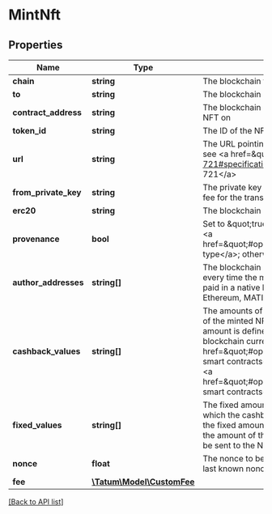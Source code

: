 # MintNft

## Properties

Name | Type | Description | Notes
------------ | ------------- | ------------- | -------------
**chain** | **string** | The blockchain to work with |
**to** | **string** | The blockchain address to send the NFT to |
**contract_address** | **string** | The blockchain address of the smart contract to build the NFT on |
**token_id** | **string** | The ID of the NFT |
**url** | **string** | The URL pointing to the NFT metadata; for more information, see &lt;a href&#x3D;\&quot;https://eips.ethereum.org/EIPS/eip-721#specification\&quot; target&#x3D;\&quot;_blank\&quot;&gt;EIP-721&lt;/a&gt; |
**from_private_key** | **string** | The private key of the blockchain address that will pay the fee for the transaction |
**erc20** | **string** | The blockchain address of the custom fungible token | [optional]
**provenance** | **bool** | Set to \&quot;true\&quot; if the NFT smart contract is of the &lt;a href&#x3D;\&quot;#operation/NftDeployErc721\&quot;&gt;provenance type&lt;/a&gt;; otherwise, set to \&quot;false\&quot;. | [optional]
**author_addresses** | **string[]** | The blockchain addresses where the royalties will be sent every time the minted NFT is transferred; the royalties are paid in a native blockchain currency such as ETH on Ethereum, MATIC on Polygon, and so on | [optional]
**cashback_values** | **string[]** | The amounts of the royalties that will be paid to the authors of the minted NFT every time the NFT is transferred; the amount is defined as a fixed amount of the native blockchain currency for &lt;a href&#x3D;\&quot;#operation/NftDeployErc721\&quot;&gt;cashback smart contracts&lt;/a&gt; or as a percentage of the NFT price for &lt;a href&#x3D;\&quot;#operation/NftDeployErc721\&quot;&gt;provenance smart contracts&lt;/a&gt; | [optional]
**fixed_values** | **string[]** | The fixed amounts of the native blockchain currency to which the cashback royalty amounts will be compared to; if the fixed amount specified in this parameter is greater than the amount of the cashback royalties, this fixed amount will be sent to the NFT authors instead of the cashback royalties | [optional]
**nonce** | **float** | The nonce to be set to the transaction; if not present, the last known nonce will be used | [optional]
**fee** | [**\Tatum\Model\CustomFee**](CustomFee.md) |  | [optional]

[[Back to API list]](../../README.md#api-endpoints)
